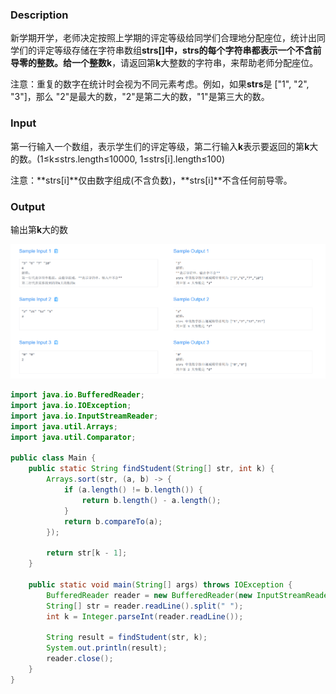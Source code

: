### Description

新学期开学，老师决定按照上学期的评定等级给同学们合理地分配座位，统计出同学们的评定等级存储在字符串数组**strs[]**中，**strs**的每个字符串都表示一个不含前导零的整数。给一个整数**k**，请返回第**k**大整数的字符串，来帮助老师分配座位。

注意：重复的数字在统计时会视为不同元素考虑。例如，如果**strs**是 ["1", "2", "3"]，那么 "2"是最大的数，"2"是第二大的数，"1"是第三大的数。

### Input

第一行输入一个数组，表示学生们的评定等级，第二行输入**k**表示要返回的第**k**大的数。(1≤k≤strs.length≤10000, 1≤strs[i].length≤100)

注意：**strs[i]**仅由数字组成(不含负数)，**strs[i]**不含任何前导零。

### Output

输出第**k**大的数

![](images/Snipaste_2023-12-21_20-47-47.png)

```java
import java.io.BufferedReader;
import java.io.IOException;
import java.io.InputStreamReader;
import java.util.Arrays;
import java.util.Comparator;

public class Main {
    public static String findStudent(String[] str, int k) {
        Arrays.sort(str, (a, b) -> {
            if (a.length() != b.length()) {
                return b.length() - a.length();
            }
            return b.compareTo(a);
        });

        return str[k - 1];
    }

    public static void main(String[] args) throws IOException {
        BufferedReader reader = new BufferedReader(new InputStreamReader(System.in));
        String[] str = reader.readLine().split(" ");
        int k = Integer.parseInt(reader.readLine());
        
        String result = findStudent(str, k);
        System.out.println(result);
        reader.close();
    }
}
```

